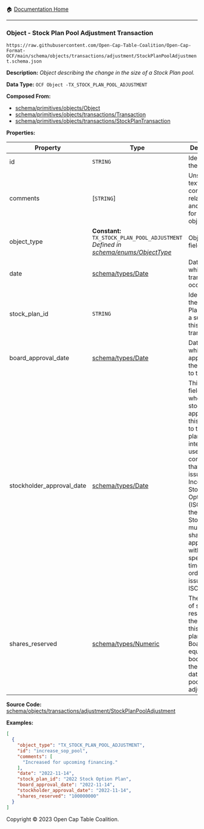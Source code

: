 :house: [Documentation Home](../../../../../README.md)

---

### Object - Stock Plan Pool Adjustment Transaction

`https://raw.githubusercontent.com/Open-Cap-Table-Coalition/Open-Cap-Format-OCF/main/schema/objects/transactions/adjustment/StockPlanPoolAdjustment.schema.json`

**Description:** _Object describing the change in the size of a Stock Plan pool._

**Data Type:** `OCF Object -TX_STOCK_PLAN_POOL_ADJUSTMENT`

**Composed From:**

- [schema/primitives/objects/Object](../../../primitives/objects/Object.md)
- [schema/primitives/objects/transactions/Transaction](../../../primitives/objects/transactions/Transaction.md)
- [schema/primitives/objects/transactions/StockPlanTransaction](../../../primitives/objects/transactions/StockPlanTransaction.md)

**Properties:**

| Property                  | Type                                                                                                                    | Description                                                                                                                                                                                                                                                                                                 | Required   |
| ------------------------- | ----------------------------------------------------------------------------------------------------------------------- | ----------------------------------------------------------------------------------------------------------------------------------------------------------------------------------------------------------------------------------------------------------------------------------------------------------- | ---------- |
| id                        | `STRING`                                                                                                                | Identifier for the object                                                                                                                                                                                                                                                                                   | `REQUIRED` |
| comments                  | [`STRING`]                                                                                                              | Unstructured text comments related to and stored for the object                                                                                                                                                                                                                                             | -          |
| object_type               | **Constant:** `TX_STOCK_PLAN_POOL_ADJUSTMENT`</br>_Defined in [schema/enums/ObjectType](../../../enums/ObjectType.md)_  | Object type field                                                                                                                                                                                                                                                                                           | `REQUIRED` |
| date                      | [schema/types/Date](../../../types/Date.md)                                                                             | Date on which the transaction occurred                                                                                                                                                                                                                                                                      | `REQUIRED` |
| stock_plan_id             | `STRING`                                                                                                                | Identifier of the Stock Plan object, a subject of this transaction                                                                                                                                                                                                                                          | `REQUIRED` |
| board_approval_date       | [schema/types/Date](../../../types/Date.md)                                                                             | Date on which board approved the change to the plan.                                                                                                                                                                                                                                                        | `REQUIRED` |
| stockholder_approval_date | [schema/types/Date](../../../types/Date.md)                                                                             | This optional field tracks when the stockholders approved this change to the stock plan. This is intended for use by US companies that want to issue Incentive Stock Options (ISOs), as the issuing StockPlan must receive shareholder approval within a specified time frame in order to issue valid ISOs. | -          |
| shares_reserved           | [schema/types/Numeric](../../../types/Numeric.md)                                                                       | The number of shares reserved in the pool for this stock plan by the Board or equivalent body as of the effective date of this pool adjustment.                                                                                                                                                             | `REQUIRED` |

**Source Code:** [schema/objects/transactions/adjustment/StockPlanPoolAdjustment](../../../../../../schema/objects/transactions/adjustment/StockPlanPoolAdjustment.schema.json)

**Examples:**

```json
[
  {
    "object_type": "TX_STOCK_PLAN_POOL_ADJUSTMENT",
    "id": "increase_sop_pool",
    "comments": [
      "Increased for upcoming financing."
    ],
    "date": "2022-11-14",
    "stock_plan_id": "2022 Stock Option Plan",
    "board_approval_date": "2022-11-14",
    "stockholder_approval_date": "2022-11-14",
    "shares_reserved": "100000000"
  }
]
```

Copyright © 2023 Open Cap Table Coalition.
